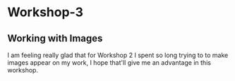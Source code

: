 # Workshop-3

## Working with Images
I am feeling really glad that for Workshop 2 I spent so long trying to to make images appear on my work, I hope that'll give me an advantage in this workshop.
